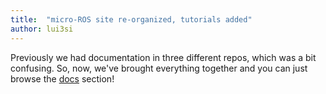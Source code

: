 ```yaml
---
title:  "micro-ROS site re-organized, tutorials added"
author: lui3si
---
```


Previously we had documentation in three different repos, which was a bit confusing. So, now, we've brought everything together and you can just browse the [docs](/docs/home) section!
